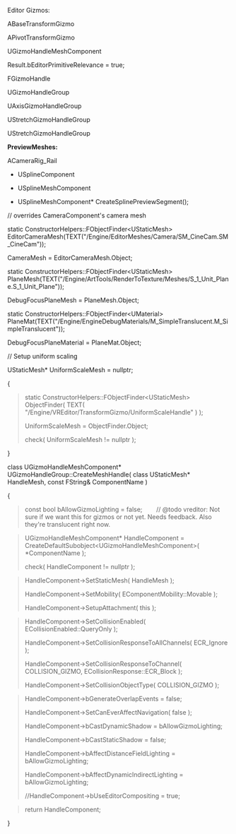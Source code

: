 Editor Gizmos:

ABaseTransformGizmo

APivotTransformGizmo

UGizmoHandleMeshComponent

Result.bEditorPrimitiveRelevance = true;

FGizmoHandle

UGizmoHandleGroup

UAxisGizmoHandleGroup

UStretchGizmoHandleGroup

UStretchGizmoHandleGroup

**PreviewMeshes:**

ACameraRig_Rail

- USplineComponent

- USplineMeshComponent

- USplineMeshComponent\* CreateSplinePreviewSegment();

// overrides CameraComponent's camera mesh

static ConstructorHelpers::FObjectFinder&lt;UStaticMesh&gt; EditorCameraMesh(TEXT("/Engine/EditorMeshes/Camera/SM_CineCam.SM_CineCam"));

CameraMesh = EditorCameraMesh.Object;

static ConstructorHelpers::FObjectFinder&lt;UStaticMesh&gt; PlaneMesh(TEXT("/Engine/ArtTools/RenderToTexture/Meshes/S_1_Unit_Plane.S_1_Unit_Plane"));

DebugFocusPlaneMesh = PlaneMesh.Object;

static ConstructorHelpers::FObjectFinder&lt;UMaterial&gt; PlaneMat(TEXT("/Engine/EngineDebugMaterials/M_SimpleTranslucent.M_SimpleTranslucent"));

DebugFocusPlaneMaterial = PlaneMat.Object;

// Setup uniform scaling

UStaticMesh\* UniformScaleMesh = nullptr;

{

> static ConstructorHelpers::FObjectFinder&lt;UStaticMesh&gt; ObjectFinder( TEXT( "/Engine/VREditor/TransformGizmo/UniformScaleHandle" ) );
>
> UniformScaleMesh = ObjectFinder.Object;
>
> check( UniformScaleMesh != nullptr );

}

class UGizmoHandleMeshComponent\* UGizmoHandleGroup::CreateMeshHandle( class UStaticMesh\* HandleMesh, const FString& ComponentName )

{

> const bool bAllowGizmoLighting = false;        // @todo vreditor: Not sure if we want this for gizmos or not yet. Needs feedback. Also they're translucent right now.

> UGizmoHandleMeshComponent\* HandleComponent = CreateDefaultSubobject&lt;UGizmoHandleMeshComponent&gt;( \*ComponentName );
>
> check( HandleComponent != nullptr );

> HandleComponent-&gt;SetStaticMesh( HandleMesh );
>
> HandleComponent-&gt;SetMobility( EComponentMobility::Movable );
>
> HandleComponent-&gt;SetupAttachment( this );

> HandleComponent-&gt;SetCollisionEnabled( ECollisionEnabled::QueryOnly );
>
> HandleComponent-&gt;SetCollisionResponseToAllChannels( ECR_Ignore );
>
> HandleComponent-&gt;SetCollisionResponseToChannel( COLLISION_GIZMO, ECollisionResponse::ECR_Block );
>
> HandleComponent-&gt;SetCollisionObjectType( COLLISION_GIZMO );

> HandleComponent-&gt;bGenerateOverlapEvents = false;
>
> HandleComponent-&gt;SetCanEverAffectNavigation( false );
>
> HandleComponent-&gt;bCastDynamicShadow = bAllowGizmoLighting;
>
> HandleComponent-&gt;bCastStaticShadow = false;
>
> HandleComponent-&gt;bAffectDistanceFieldLighting = bAllowGizmoLighting;
>
> HandleComponent-&gt;bAffectDynamicIndirectLighting = bAllowGizmoLighting;
>
> //HandleComponent-&gt;bUseEditorCompositing = true;

> return HandleComponent;

}

